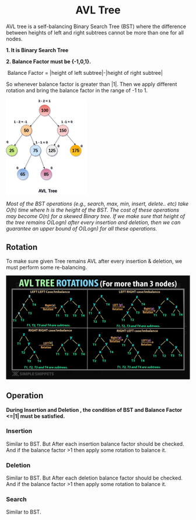 

<h1 align="center">AVL Tree</h1>

AVL tree is a self-balancing Binary Search Tree (BST) where the difference between heights of left and right subtrees cannot be more than one for all nodes. 

**1. It is Binary Search Tree**

**2. Balance Factor must be {-1,0,1}.**

​	Balance Factor = |height of left subtree|-|height of right subtree|

So whenever balance factor is greater than |1|. Then we apply different rotation and bring the balance factor in the range of -1 to 1.

<img src="avl-treee.png" alt="AVL TREE" style="zoom:50%;" />

*Most of the BST operations (e.g., search, max, min, insert, delete.. etc) take O(h) time where h is the height of the BST. The cost of these operations may become O(n) for a skewed Binary tree. If we make sure that height of the tree remains O(Logn) after every insertion and deletion, then we can guarantee an upper bound of O(Logn) for all these operations.*



## Rotation

To make sure given Tree remains AVL after every insertion & deletion, we must perform some re-balancing. 

![rotation](rotationn.jpg)



## Operation

**During Insertion and Deletion , the condition of BST and Balance Factor <=|1| must be satisfied.**

### Insertion

Similar to BST. But After each insertion balance factor should be checked. And if the balance factor >1 then apply some rotation to balance it.

### Deletion

Similar to BST. But After each deletion balance factor should be checked. And if the balance factor >1 then apply some rotation to balance it.

### Search

Similar to BST.



